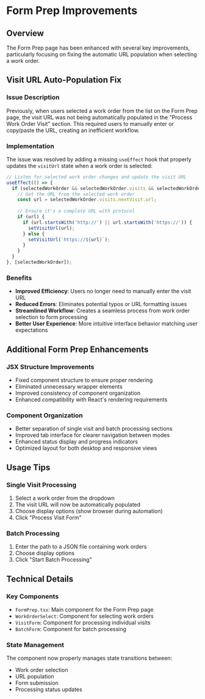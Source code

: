 # Form Prep Improvements

## Overview
The Form Prep page has been enhanced with several key improvements, particularly focusing on fixing the automatic URL population when selecting a work order.

## Visit URL Auto-Population Fix

### Issue Description
Previously, when users selected a work order from the list on the Form Prep page, the visit URL was not being automatically populated in the "Process Work Order Visit" section. This required users to manually enter or copy/paste the URL, creating an inefficient workflow.

### Implementation
The issue was resolved by adding a missing `useEffect` hook that properly updates the `visitUrl` state when a work order is selected:

```jsx
// Listen for selected work order changes and update the visit URL
useEffect(() => {
  if (selectedWorkOrder && selectedWorkOrder.visits && selectedWorkOrder.visits.nextVisit) {
    // Get the URL from the selected work order
    const url = selectedWorkOrder.visits.nextVisit.url;
    
    // Ensure it's a complete URL with protocol
    if (url) {
      if (url.startsWith('http://') || url.startsWith('https://')) {
        setVisitUrl(url);
      } else {
        setVisitUrl(`https://${url}`);
      }
    }
  }
}, [selectedWorkOrder]);
```

### Benefits
- **Improved Efficiency**: Users no longer need to manually enter the visit URL
- **Reduced Errors**: Eliminates potential typos or URL formatting issues
- **Streamlined Workflow**: Creates a seamless process from work order selection to form processing
- **Better User Experience**: More intuitive interface behavior matching user expectations

## Additional Form Prep Enhancements

### JSX Structure Improvements
- Fixed component structure to ensure proper rendering
- Eliminated unnecessary wrapper elements
- Improved consistency of component organization
- Enhanced compatibility with React's rendering requirements

### Component Organization
- Better separation of single visit and batch processing sections
- Improved tab interface for clearer navigation between modes
- Enhanced status display and progress indicators
- Optimized layout for both desktop and responsive views

## Usage Tips

### Single Visit Processing
1. Select a work order from the dropdown
2. The visit URL will now be automatically populated
3. Choose display options (show browser during automation)
4. Click "Process Visit Form"

### Batch Processing
1. Enter the path to a JSON file containing work orders
2. Choose display options
3. Click "Start Batch Processing"

## Technical Details

### Key Components
- `FormPrep.tsx`: Main component for the Form Prep page
- `WorkOrderSelect`: Component for selecting work orders
- `VisitForm`: Component for processing individual visits
- `BatchForm`: Component for batch processing

### State Management
The component now properly manages state transitions between:
- Work order selection
- URL population
- Form submission
- Processing status updates 
